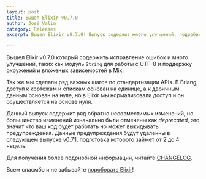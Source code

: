 ```yaml
---
layout: post
title: Вышел Elixir v0.7.0
author: José Valim
category: Releases
excerpt: Вышел Elixir v0.7.0! Выпуск содержит много улучшений, подробнее читайте в данной статье.

---
```


Вышел Elixir v0.7.0 который содержить исправление ошибок и много улучшений, таких как модуль `String` для работы с UTF-8 и поддержку окружений и вложеных зависемостей в Mix.

Так же мы сделали ряд важных шагов по стандартизации APIs. В Erlang, доступ к кортежам и спискам основан на единице, а к двоичным данным основан на нуле, но в Elixir мы нормализовали доступ и он осуществляется на основе нуля.

Данный выпуск содержит ряд обратно несовместимых изменений, но большинство изменений изначально были отмечены как *deprecated*, это значит что ваш код будет работать но может выкидывать предупреждения. Данные предупреждения будут удаленны в следующем выпуске v0.7.1, подготовка которого займет от 2 до 4 недель.

Для получения более подрнобной информации, читайте [CHANGELOG](https://github.com/elixir-lang/elixir/blob/v0.7.0/CHANGELOG.md).

Всем спасмбо и не забывайте [поробовать Elixir](/getting-started/introduction.html)!